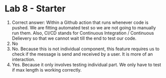 # Lab 8 - Starter
1. Correct answer: Within a Github action that runs whenever code is pushed. We are fitting automated test so we are not going to manually run them. Also, CI/CD stands for Continuous Integration / Continuous Delievery so that we cannot wait till the end to test our code. 
2. No 
3. No. Because this is not individual component, this feature requires us to check if the message is send and received by a user. It is more of an interaction.
4. Yes. Because it only involves testing individual part. We only have to test if max length is working correctly. 